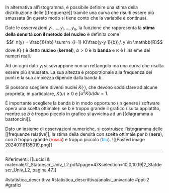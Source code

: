 In alternativa all'istogramma, è possibile definire una stima della distribuzione delle [[frequenze]] tramite una curva che risulti essere più smussata (in questo modo si tiene conto che la variabile è continua).

Date le osservazioni $y_1,...,y_i,...,y_n$, la funzione che rappresenta la **stima della densità con il metodo del nucleo** è definita come $$f_n(y) = \frac{1}{nb} \sum^n_{i=1} K(\frac{y-y_1}{b}),\ y \in \mathbb{R}$$ dove $K(\cdot$) è detto **nucleo** (**kernel**), $b \gt 0$ è la **banda** e $\mathbb{R}$ è l'insieme dei numeri reali.

 Ad un ogni dato $y_i$ si sovrappone non un rettangolo ma una curva che risulta essere più smussata. La sua altezza è proporzionale alla
 frequenza dei punti e la sua ampiezza dipende dalla banda $b$.

Si possono scegliere diversi nuclei $K(\cdot)$, che devono soddisfare ad alcune proprietà; in particolare, $K(u) \ge 0$ e $\int u^2 K (u) du = 1$.

È importante scegliere la banda $b$ in modo opportuno (in genere i software opera una scelta ottimale): se $b$ è troppo grande il grafico risulta appiattito, mentre se $b$ è troppo piccolo in grafico si avvicina ad un [[diagramma a bastoncini]].

Dato un insieme di osservazioni numeriche, si costruisce l'istogramma delle [[frequenze relative]], la stima della densità con scelta ottimale per $b$ (**nero**), con $b$ troppo grande (<span style="color:red">rosso</span>) e troppo piccolo (<span style="color:dodgerBlue">blu</span>).
![[Pasted image 20240116135019.png]]

***
Riferimenti:
[[Lucidi & materiale/2_Statdescr_Univ_L2.pdf#page=47&selection=10,0,10,19|2_Statdescr_Univ_L2, pagina 47]]

#statistica_descrittiva 
#statistica_descrittiva/analisi_univariate
#ppt-2 
#grafici